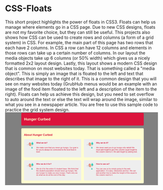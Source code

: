 # CSS-Floats
This short project highlights the power of floats in CSS3. Floats can help us manage where elements go in a CSS page. Due to new CSS designs, floats are not my favorite choice, but they can still be useful. This projects also shows how CSS can be used to create rows and columns (a form of a grid system) in CSS. For example, the main part of this page has two rows that each have 2 columns. In CSS a row can have 12 columns and elements in those rows can take up a certain number of columns. In our layout the media objects take up 6 columns (or 50% width) which gives us a nicely formatted 2x2 layout design. Lastly, this layout shows a modern CSS design that is common on most websites today. That is something called a "media object". This is simply an image that is floated to the left and text that describes that image to the right of it. This is a common design that you will see on many websites today (GrubHub menus would be an example with an image of the food item floated to the left and a description of the item to the right). Floats can help us achieve this design, but you need to set overflow to auto around the text or else the text will wrap around the  image, similar to what you see in a newspaper article. You are free to use this sample code to practice the grid system design. ![SITE IMAGE](https://github.com/sikudabo/CSS-Floats/blob/master/Screenshot%20(13).png)
